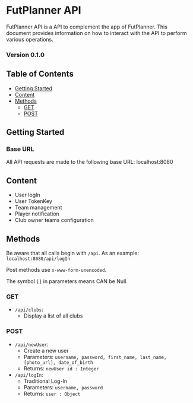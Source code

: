 # FutPlanner API

FutPlanner API is a API to complement the app of FutPlanner. 
This document provides information on how to interact with the API to perform various operations.

### Version 0.1.0

## Table of Contents
- [Getting Started](#getting-started)
- [Content](#content)
- [Methods](#methods)
  - [GET](#get)
  - [POST](#post)

## Getting Started

### Base URL
All API requests are made to the following base URL:
localhost:8080

## Content
- User logIn
- User TokenKey
- Team management
- Player notification
- Club owner teams configuration

## Methods

Be aware that all calls begin with `/api`. As an example: `localhost:8080/api/logIn`

Post methods use `x-www-form-unencoded`.

The symbol `[]` in parameters means CAN be Null.

### GET

- `/api/clubs`:
  - Display a list of all clubs

### POST

- `/api/newUser`:
  - Create a new user
  - Parameters: `username, password, first_name, last_name, [photo_url], date_of_birth`
  - Returns: `newUser id : Integer`
- `/api/logIn`:
  - Traditional Log-In
  - Parameters: `username, password`
  - Returns: `user : Object`